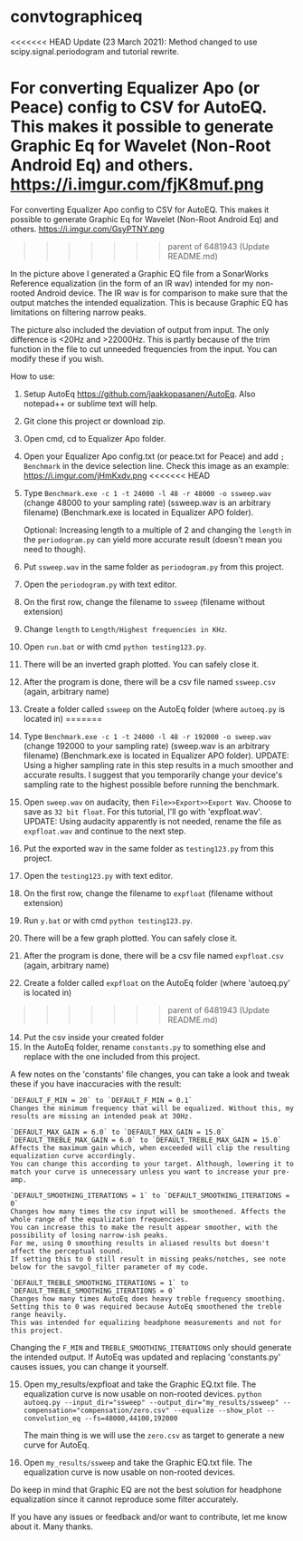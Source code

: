# convtographiceq
<<<<<<< HEAD
Update (23 March 2021): Method changed to use scipy.signal.periodogram and tutorial rewrite.

For converting Equalizer Apo (or Peace) config to CSV for AutoEQ. This makes it possible to generate Graphic Eq for Wavelet (Non-Root Android Eq) and others.
https://i.imgur.com/fjK8muf.png
=======
For converting Equalizer Apo config to CSV for AutoEQ. This makes it possible to generate Graphic Eq for Wavelet (Non-Root Android Eq) and others.
https://i.imgur.com/GsyPTNY.png
>>>>>>> parent of 6481943 (Update README.md)

In the picture above I generated a Graphic EQ file from a SonarWorks Reference equalization (in the form of an IR wav) intended for my non-rooted Android device. The IR wav is for comparison to make sure that the output matches the intended equalization. This is because Graphic EQ has limitations on filtering narrow peaks.

The picture also included the deviation of output from input. The only difference is <20Hz and >22000Hz. This is partly because of the trim function in the file to cut unneeded frequencies from the input. You can modify these if you wish.

How to use:
1. Setup AutoEq https://github.com/jaakkopasanen/AutoEq. Also notepad++ or sublime text will help.
2. Git clone this project or download zip.
3. Open cmd, cd to Equalizer Apo folder.
4. Open your Equalizer Apo config.txt (or peace.txt for Peace) and add `; Benchmark` in the device selection line. Check this image as an example: https://i.imgur.com/jHmKxdv.png
<<<<<<< HEAD

5. Type `Benchmark.exe -c 1 -t 24000 -l 48 -r 48000 -o ssweep.wav` (change 48000 to your sampling rate) (ssweep.wav is an arbitrary filename) (Benchmark.exe is located in Equalizer APO folder). 

	Optional: Increasing length to a multiple of 2 and changing the `length` in the `periodogram.py` can yield more accurate result (doesn't mean you need to though). 

6. Put `ssweep.wav` in the same folder as `periodogram.py` from this project.
7. Open the `periodogram.py` with text editor.
8. On the first row, change the filename to `ssweep` (filename without extension)
9. Change `length` to `Length/Highest frequencies in KHz`.
10. Open `run.bat` or with cmd `python testing123.py`.
11. There will be an inverted graph plotted. You can safely close it.
12. After the program is done, there will be a csv file named `ssweep.csv` (again, arbitrary name)
13. Create a folder called `ssweep` on the AutoEq folder (where `autoeq.py` is located in)
=======
	
5. Type `Benchmark.exe -c 1 -t 24000 -l 48 -r 192000 -o sweep.wav` (change 192000 to your sampling rate) (sweep.wav is an arbitrary filename) (Benchmark.exe is located in Equalizer APO folder).
	UPDATE: Using a higher sampling rate in this step results in a much smoother and accurate results. I suggest that you temporarily change your device's sampling rate to 	the highest possible before running the benchmark.
	
6. Open `sweep.wav` on audacity, then `File>>Export>>Export Wav`. Choose to save as `32 bit float`. For this tutorial, I'll go with 'expfloat.wav'.
	UPDATE: Using audacity apparently is not needed, rename the file as `expfloat.wav` and continue to the next step.
	
7. Put the exported wav in the same folder as `testing123.py` from this project.
8. Open the `testing123.py` with text editor.
9. On the first row, change the filename to `expfloat` (filename without extension)
10. Run `y.bat` or with cmd `python testing123.py`.
11. There will be a few graph plotted. You can safely close it.
12. After the program is done, there will be a csv file named `expfloat.csv` (again, arbitrary name)
13. Create a folder called `expfloat` on the AutoEq folder (where 'autoeq.py' is located in)
>>>>>>> parent of 6481943 (Update README.md)
14. Put the csv inside your created folder
15. In the AutoEq folder, rename `constants.py` to something else and replace with the one included from this project.

A few notes on the 'constants' file changes, you can take a look and tweak these if you have inaccuracies with the result:

	`DEFAULT_F_MIN = 20` to `DEFAULT_F_MIN = 0.1`
	Changes the minimum frequency that will be equalized. Without this, my results are missing an intended peak at 30Hz.
	
	`DEFAULT_MAX_GAIN = 6.0` to `DEFAULT_MAX_GAIN = 15.0`
	`DEFAULT_TREBLE_MAX_GAIN = 6.0` to `DEFAULT_TREBLE_MAX_GAIN = 15.0`
	Affects the maximum gain which, when exceeded will clip the resulting equalization curve accordingly. 
	You can change this according to your target. Although, lowering it to match your curve is unnecessary unless you want to increase your pre-amp.
	
	`DEFAULT_SMOOTHING_ITERATIONS = 1` to `DEFAULT_SMOOTHING_ITERATIONS = 0`
	Changes how many times the csv input will be smoothened. Affects the whole range of the equalization frequencies.
	You can increase this to make the result appear smoother, with the possibility of losing narrow-ish peaks. 
	For me, using 0 smoothing results in aliased results but doesn't affect the perceptual sound. 
	If setting this to 0 still result in missing peaks/notches, see note below for the savgol_filter parameter of my code.
	
	`DEFAULT_TREBLE_SMOOTHING_ITERATIONS = 1` to `DEFAULT_TREBLE_SMOOTHING_ITERATIONS = 0`
	Changes how many times AutoEq does heavy treble frequency smoothing.
	Setting this to 0 was required because AutoEq smoothened the treble range heavily. 
	This was intended for equalizing headphone measurements and not for this project.
	
Changing the `F_MIN` and `TREBLE_SMOOTHING_ITERATIONS` only should generate the intended output. If AutoEq was updated and replacing 'constants.py' causes issues, you can change it yourself.

    
15. Open my_results/expfloat and take the Graphic EQ.txt file. The equalization curve is now usable on non-rooted devices.
`python autoeq.py --input_dir="ssweep" --output_dir="my_results/ssweep" --compensation="compensation/zero.csv" --equalize --show_plot --convolution_eq --fs=48000,44100,192000`

	The main thing is we will use the `zero.csv` as target to generate a new curve for AutoEq.
	
16. Open `my_results/ssweep` and take the Graphic EQ.txt file. The equalization curve is now usable on non-rooted devices.


Do keep in mind that Graphic EQ are not the best solution for headphone equalization since it cannot reproduce some filter accurately.

If you have any issues or feedback and/or want to contribute, let me know about it. Many thanks.
